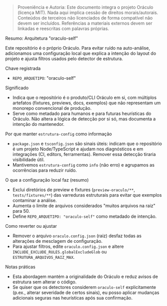 > Proveniência e Autoria: Este documento integra o projeto Oráculo (licença MIT).
> Nada aqui implica cessão de direitos morais/autorais.
> Conteúdos de terceiros não licenciados de forma compatível não devem ser incluídos.
> Referências a materiais externos devem ser linkadas e reescritas com palavras próprias.

Resumo: Arquitetura "oraculo-self"

Este repositório é o próprio Oráculo. Para evitar ruído na auto-análise, adicionamos uma configuração local que explica a intenção do layout do projeto e ajusta filtros usados pelo detector de estrutura.

Chave registrada

- `REPO_ARQUETIPO`: "oraculo-self"

Significado

- Indica que o repositório é o produto/CLI Oráculo em si, com múltiplos artefatos (fixtures, previews, docs, exemplos) que não representam um monorepo convencional de produção.
- Serve como metadado para humanos e para futuras heurísticas do Oráculo. Não altera a lógica de detecção por si só, mas documenta a intenção do mantenedor.

Por que manter `estrutura-config` como informação

- `package.json` e `tsconfig.json` são sinais úteis: indicam que o repositório é um projeto Node/TypeScript e ajudam nos diagnósticos e em integrações (CI, editors, ferramentas). Remover essa detecção tiraria visibilidade útil.
- Mantivemos `estrutura-config` como `info` (não erro) e agrupamos as ocorrências para reduzir ruído.

O que a configuração local faz (resumo)

- Exclui diretórios de preview e fixtures (`preview-oraculo/**`, `tests/fixtures/**`) das varreduras estruturais para evitar que exemplos contaminar a análise.
- Aumenta o limite de arquivos considerados "muitos arquivos na raiz" para 50.
- Define `REPO_ARQUETIPO: "oraculo-self"` como metadado de intenção.

Como reverter ou ajustar

- Remover o arquivo `oraculo.config.json` (raiz) desfaz todas as alterações de mesclagem de configuração.
- Para ajustar filtros, edite `oraculo.config.json` e altere `INCLUDE_EXCLUDE_RULES.globalExcludeGlob` ou `ESTRUTURA_ARQUIVOS_RAIZ_MAX`.

Notas práticas

- Esta abordagem mantém a originalidade do Oráculo e reduz avisos de estrutura sem alterar o código.
- Se quiser que os detectores considerem `oraculo-self` explicitamente (p.ex., alterar severidade de certos sinais), eu posso aplicar mudanças adicionais seguras nas heurísticas após sua confirmação.
